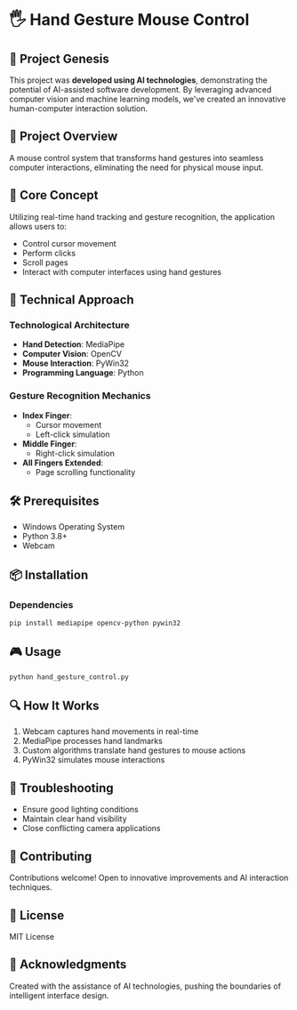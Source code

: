 # 🖐️ Hand Gesture Mouse Control

## 🤖 Project Genesis
This project was **developed using AI technologies**, demonstrating the potential of AI-assisted software development. By leveraging advanced computer vision and machine learning models, we've created an innovative human-computer interaction solution.

## 🌟 Project Overview
A mouse control system that transforms hand gestures into seamless computer interactions, eliminating the need for physical mouse input.

## 🚀 Core Concept
Utilizing real-time hand tracking and gesture recognition, the application allows users to:
- Control cursor movement
- Perform clicks
- Scroll pages
- Interact with computer interfaces using hand gestures

## 🔬 Technical Approach
### Technological Architecture
- **Hand Detection**: MediaPipe
- **Computer Vision**: OpenCV
- **Mouse Interaction**: PyWin32
- **Programming Language**: Python

### Gesture Recognition Mechanics
- **Index Finger**: 
  - Cursor movement
  - Left-click simulation
- **Middle Finger**: 
  - Right-click simulation
- **All Fingers Extended**: 
  - Page scrolling functionality

## 🛠️ Prerequisites
- Windows Operating System
- Python 3.8+
- Webcam

## 📦 Installation

### Dependencies
```bash
pip install mediapipe opencv-python pywin32
```

## 🎮 Usage
```bash
python hand_gesture_control.py
```

## 🔍 How It Works
1. Webcam captures hand movements in real-time
2. MediaPipe processes hand landmarks
3. Custom algorithms translate hand gestures to mouse actions
4. PyWin32 simulates mouse interactions

## 🔧 Troubleshooting
- Ensure good lighting conditions
- Maintain clear hand visibility
- Close conflicting camera applications

## 🤝 Contributing
Contributions welcome! Open to innovative improvements and AI interaction techniques.

## 📄 License
MIT License

## 🌟 Acknowledgments
Created with the assistance of AI technologies, pushing the boundaries of intelligent interface design.
